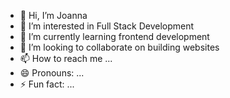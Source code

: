 - 👋 Hi, I’m Joanna
- 👀 I’m interested in Full Stack Development
- 🌱 I’m currently learning frontend development
- 💞️ I’m looking to collaborate on building websites
- 📫 How to reach me ...
- 😄 Pronouns: ...
- ⚡ Fun fact: ...

<!---
joabassey/joabassey is a ✨ special ✨ repository because its `README.md` (this file) appears on your GitHub profile.
You can click the Preview link to take a look at your changes.
--->
